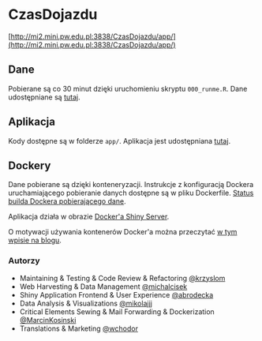 # CzasDojazdu

[http://mi2.mini.pw.edu.pl:3838/CzasDojazdu/app/](http://mi2.mini.pw.edu.pl:3838/CzasDojazdu/app/)


## Dane

Pobierane są co 30 minut dzięki uruchomieniu skryptu `000_runme.R`.
Dane udostępniane są [tutaj](http://mi2.mini.pw.edu.pl:3838/CzasDojazdu/dane/).

## Aplikacja

Kody dostępne są w folderze `app/`. Aplikacja jest udostępniana [tutaj](http://mi2.mini.pw.edu.pl:3838/CzasDojazdu/app/).

## Dockery 

Dane pobierane są dzięki konteneryzacji. Instrukcje z konfiguracją Dockera uruchamiającego pobieranie danych 
dostępne są w pliku Dockerfile. [Status builda Dockera pobierającego dane](https://hub.docker.com/r/marcinkosinski/czasdojazdu/builds/bqh6esxcs32l6enaezq2vil/).

Aplikacja działa w obrazie [Docker'a Shiny Server](https://hub.docker.com/r/krzyslom/mi2-server/).

O motywacji używania kontenerów Docker'a można przeczytać [w tym wpisie na blogu](http://r-addict.com/2016/05/13/Docker-Motivation.html).


### Autorzy

- Maintaining & Testing & Code Review & Refactoring [@krzyslom](https://github.com/krzyslom)
- Web Harvesting & Data Management [@michalcisek](https://github.com/michalcisek)
- Shiny Application Frontend & User Experience [@abrodecka](https://github.com/abrodecka)
- Data Analysis & Visualizations [@mikolajjj](https://github.com/mikolajjj)
- Critical Elements Sewing & Mail Forwarding & Dockerization [@MarcinKosinski](https://github.com/MarcinKosinski)
- Translations & Marketing [@wchodor](https://github.com/wchodor)
